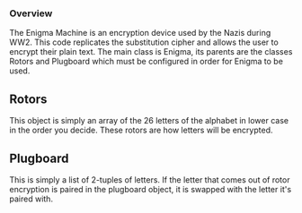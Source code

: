 ### Overview

The Enigma Machine is an encryption device used by the Nazis during WW2. This code replicates the substitution cipher and allows the user to encrypt their plain text. The main class is Enigma, its parents are the classes Rotors and Plugboard which must be configured in order for Enigma to be used.

## Rotors

This object is simply an array of the 26 letters of the alphabet in lower case in the order you decide. These rotors are how letters will be encrypted.

## Plugboard

This is simply a list of 2-tuples of letters. If the letter that comes out of rotor encryption is paired in the plugboard object, it is swapped with the letter it's paired with.
